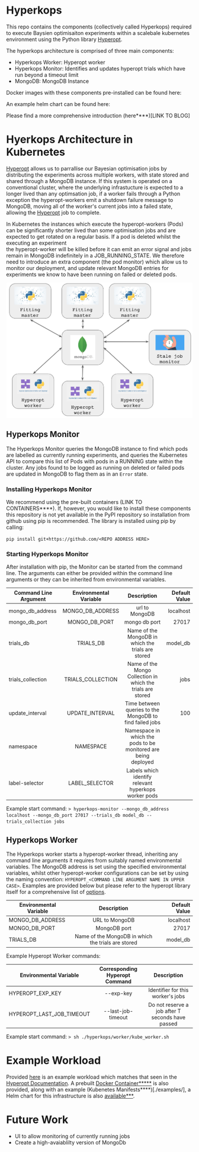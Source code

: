 # Hyperkops

This repo contains the components (collectively called Hyperkops) required to execute Baysien optimisaiton experiments within
a scalebale kubernetes environment using the Python library [Hyperopt](https://github.com/hyperopt/hyperopt).  

The hyperkops architecture is comprised of three main components:

* Hyperkops Worker: Hyperopt worker
* Hyperkops Monitor: Identifies and updates hyperopt trials which have run beyond a timeout limit
* MongoDB: MongoDB Instance

Docker images with these components pre-installed can be found here:

An example helm chart can be found here:

Please find a more comprehensive introduction (here****)[LINK TO BLOG]

# Hyerkops Architecture in Kubernetes

[Hyperopt](https://github.com/hyperopt/hyperopt) allows us to parrallise our Bayesian optimisation jobs by distributing 
the experiments across multiple workers, with state stored and shared through a MongoDB instance. If this system is 
operated on a conventional cluster, where the underlying infrastucture is expected to a longer lived than any optimsation
job, if a worker fails through a Python exception the hyperopt-workers emit a shutdown failure message to MongoDB, moving 
all of the worker's current jobs into a failed state, allowing the [Hyperopt](https://github.com/hyperopt/hyperopt) job to complete.

In Kubernetes the instances which execute the hyperopt-workers (Pods) can be significantly shorter lived than some
optimisation jobs and are expected to get rotated on a regular basis. If a pod is deleted whilst the executing an experiment  
the hyperopt-worker will be killed before it can emit an error signal and jobs remain in MongoDB indefinitely in a JOB_RUNNING_STATE. 
We therefore need to introduce an extra component (the pod monitor) which allow us to monitor our deployment, and update 
 relevant MongoDB entries for experiments we know to have been running on failed or deleted pods.   

![ScreenShot](./img/architecture.png)

## Hyperkops Monitor
The Hyperkops Monitor queries the MongoDB instance to find which pods are labelled as currently running experiments, and 
queries the Kubernetes API to compare this list of Pods with  pods in a RUNNING state within the cluster. Any jobs found 
to be logged as running on deleted or failed pods are updated in MongoDB to flag them as in an `Error` state. 

### Installing Hyperkops Monitor
We recommend using the pre-built containers (LINK TO CONTAINERS****). If, however, you would like to install these components
this repository is not yet available in the PyPI repository so installation from github using pip is recommended.
The library is installed using pip by calling: 

`pip install git+https://github.com/<REPO ADDRESS HERE>`

### Starting Hyperkops Monitor

After installation with pip, the Monitor can be started from the command line. The arguments can either be provided within the
command line arguments or they can be inherited from environmental variables. 

|Command Line Argument | Environmental Variable | Description | Default Value| 
| -------------------- |:----------------------:|:-----------:|------------:|
|mongo_db_address | MONGO_DB_ADDRESS | url to MongoDB | localhost | 
|mongo_db_port | MONGO_DB_PORT| mongo db port | 27017| 
|trials_db | TRIALS_DB | Name of the MongoDB in which the trials are stored | model_db| 
|trials_collection | TRIALS_COLLECTION | Name of the Mongo Collection in which the trials are stored | jobs| 
|update_interval |UPDATE_INTERVAL | Time between queries to the MongoDB to find failed jobs | 100| 
|namespace | NAMESPACE | Namespace in which the pods to be monitored are being deployed | | 
|label-selector | LABEL_SELECTOR | Labels which identify relevant hyperkops worker pods | |

Example start command:
```> hyperkops-monitor --mongo_db_address localhost --mongo_db_port 27017 --trials_db model_db --trials_collection jobs```


## Hyperkops Worker
The Hyperkops worker starts a hyperopt-worker thread, inheriting any command line arguments it requires from
suitably named environmental variables. The MongoDB address is set using the specified environmental variables, 
whilst other hyperopt-worker configurations can be set by using the naming convention: 
`HYPEROPT_<COMMAND LINE ARGUMENT NAME IN UPPER CASE>`. Examples are provided below but please refer
 to the hyperopt library itself for a comprehensive list of  [options](https://github.com/hyperopt/hyperopt/blob/master/hyperopt/mongoexp.py). 

| Environmental Variable | Description | Default Value| 
|----------------------|:-----------:|------------:|
| MONGO_DB_ADDRESS | URL to MongoDB | localhost | 
| MONGO_DB_PORT| MongoDB port | 27017| 
| TRIALS_DB | Name of the MongoDB in which the trials are stored | model_db|

Example Hyperopt Worker commands:

| Environmental Variable | Corresponding Hyperopt Command | Description |  
|----------------------|:--------------------------------:|:----------:|
| HYPEROPT_EXP_KEY| --exp-key | Identifier for this worker's jobs | 
| HYPEROPT_LAST_JOB_TIMEOUT| --last-job-timeout | Do not reserve a job after T seconds have passed | 

Example start command:
```> sh ./hyperkops/worker/kube_worker.sh```


# Example Workload
Provided [here](./examples/optimisation.py) is an example workload which matches that seen in the [Hyperopt Documentation](http://hyperopt.github.io/hyperopt/).
A prebuilt [Docker Container*****](LINK*****) is also provided, along with an example (Kubenetes Manifests****)[./examples/],
 a Helm chart for this infrastructure is also [available***](LINNK****).
 

# Future Work
* UI to allow monitoring of currently running jobs
* Create a high-avaiablilty version of MongoDb
  